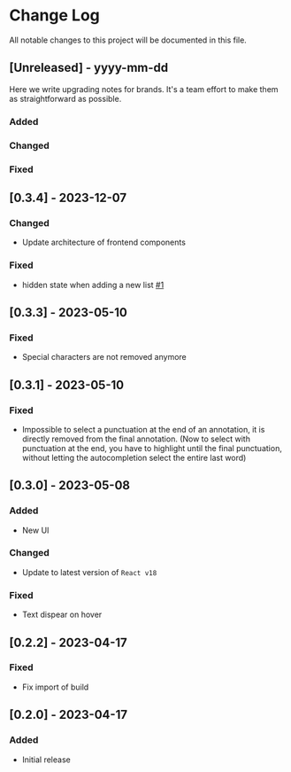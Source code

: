 # Change Log
All notable changes to this project will be documented in this file.
 
## [Unreleased] - yyyy-mm-dd
 
Here we write upgrading notes for brands. It's a team effort to make them as
straightforward as possible.
 
### Added
 
### Changed
 
### Fixed

## [0.3.4] - 2023-12-07

### Changed

- Update architecture of frontend components

### Fixed

- hidden state when adding a new list [#1](https://github.com/rmarquet21/streamlit-annotation-tools/issues/1)

## [0.3.3] - 2023-05-10

### Fixed

- Special characters are not removed anymore

## [0.3.1] - 2023-05-10

### Fixed

- Impossible to select a punctuation at the end of an annotation, it is directly removed from the final annotation. (Now to select with punctuation at the end, you have to highlight until the final punctuation, without letting the autocompletion select the entire last word)

## [0.3.0] - 2023-05-08

### Added

- New UI

### Changed

- Update to latest version of `React v18`

### Fixed

- Text dispear on hover

## [0.2.2] - 2023-04-17

### Fixed

- Fix import of build

## [0.2.0] - 2023-04-17
 
### Added

- Initial release

